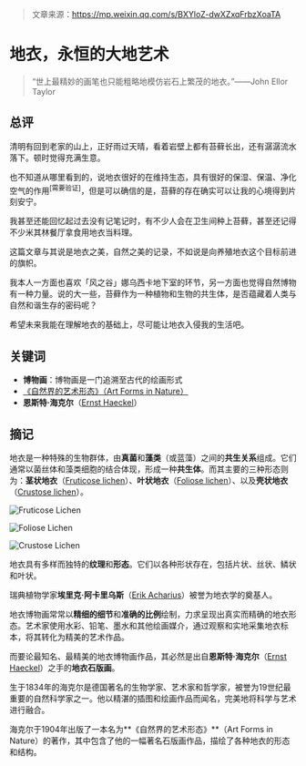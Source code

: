 > 文章来源：https://mp.weixin.qq.com/s/BXYloZ-dwXZxqFrbzXoaTA

# 地衣，永恒的大地艺术

> “世上最精妙的画笔也只能粗略地模仿岩石上繁茂的地衣。”——John Ellor Taylor

## 总评

清明有回到老家的山上，正好雨过天晴，看着岩壁上都有苔藓长出，还有潺潺流水落下。顿时觉得充满生意。

也不知道从哪里看到的，说地衣很好的在维持生态，具有很好的保湿、保温、净化空气的作用<sup>[需要验证]</sup>，但是可以确信的是，苔藓的存在确实可以让我的心境得到片刻安宁。

我甚至还能回忆起过去没有记笔记时，有不少人会在卫生间种上苔藓，甚至还记得不少米其林餐厅拿食用地衣当料理。

这篇文章与其说是地衣之美，自然之美的记录，不如说是向养殖地衣这个目标前进的旗帜。

我本人一方面也喜欢「风之谷」娜乌西卡地下室的环节，另一方面也觉得自然博物有一种力量。说的大一些，苔藓作为一种植物和生物的共生体，是否蕴藏着人类与自然和谐生存的密码呢？

希望未来我能在理解地衣的基础上，尽可能让地衣入侵我的生活吧。



## 关键词

- **博物画**：博物画是一门追溯至古代的绘画形式
- [《自然界的艺术形态》（Art Forms in Nature）](https://product.dangdang.com/29592090.html)
- **恩斯特·海克尔**（[Ernst Haeckel](https://en.wikipedia.org/wiki/Ernst_Haeckel)）



## 摘记

地衣是一种特殊的生物群体，由**真菌**和**藻类**（或蓝藻）之间的**共生关系**组成。它们通常以菌丝体和藻类细胞的结合体现，形成一种**共生体**。而其主要的三种形态则为：**茎状地衣**（[Fruticose lichen](https://en.wikipedia.org/wiki/Fruticose_lichen)）、**叶状地衣**（[Foliose lichen](https://en.wikipedia.org/wiki/Foliose_lichen)）、以及**壳状地衣**（[Crustose lichen](https://en.wikipedia.org/wiki/Crustose_lichen)）。

![Fruticose Lichen](https://upload.wikimedia.org/wikipedia/commons/6/6e/Letharia_vulpina_JHollinger_crop.jpg)

![Foliose Lichen](https://upload.wikimedia.org/wikipedia/commons/thumb/8/8c/Flavoparmelia_caperata_-_lichen_-_Caperatflechte.jpg/2880px-Flavoparmelia_caperata_-_lichen_-_Caperatflechte.jpg)

![Crustose Lichen](https://upload.wikimedia.org/wikipedia/commons/7/77/N2_Lichen.jpg)



地衣具有多样而独特的**纹理**和**形态**。它们以各种形状存在，包括片状、丝状、鳞状和叶状。

瑞典植物学家**埃里克·阿卡里乌斯**（[Erik Acharius](https://en.wikipedia.org/wiki/Erik_Acharius)）被誉为地衣学的奠基人。

地衣博物画常常以**精细的细节**和**准确的比例**绘制，力求呈现出真实而精确的地衣形态。艺术家使用水彩、铅笔、墨水和其他绘画媒介，通过观察和实地采集地衣标本，将其转化为精美的艺术作品。

而要论最知名、最精美的地衣博物画作品，其必然是出自**恩斯特·海克尔**（[Ernst Haeckel](https://en.wikipedia.org/wiki/Ernst_Haeckel)）之手的**地衣石版画**。

生于1834年的海克尔是德国著名的生物学家、艺术家和哲学家，被誉为19世纪最重要的自然科学家之一。他以精湛的插图和绘画作品而闻名，完美地将科学与艺术进行融合。

海克尔于1904年出版了一本名为**《自然界的艺术形态》**（Art Forms in Nature）的著作，其中包含了他的一幅著名石版画作品，描绘了各种地衣的形态和结构。